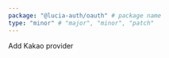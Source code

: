 ```yaml
---
package: "@lucia-auth/oauth" # package name
type: "minor" # "major", "minor", "patch"
---
```


Add Kakao provider

